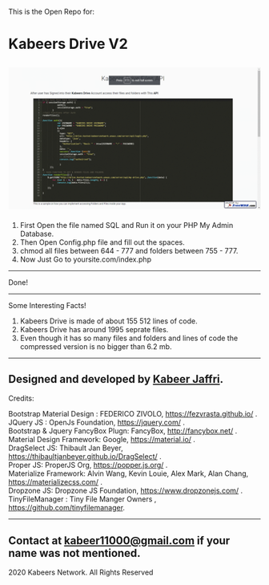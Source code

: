 This is the Open Repo for: 
# Kabeers Drive V2

<img src="screenshot.gif"><br/>
------------------------------------------
1) First Open the file named SQL and Run it on your PHP My Admin Database.
2) Then Open Config.php file and fill out the spaces.
3) chmod all files between 644 - 777 and folders between 755 - 777.
4) Now Just Go to yoursite.com/index.php
------------------------------------------
Done!




------------------------------------------
Some Interesting Facts!
1) Kabeers Drive is made of about 155 512 lines of code.
2) Kabeers Drive has around 1995 seprate files.
3) Even though it has so many files and folders and lines of code the compressed version is no bigger than 6.2 mb.


------------------------------------------
Designed and developed by <a href="https://github.com/kabeer11000">Kabeer Jaffri</a>.
------------------------------------------
Credits:

Bootstrap Material Design : FEDERICO ZIVOLO, https://fezvrasta.github.io/ .<br/>
JQuery JS : OpenJs Foundation, https://jquery.com/ .<br/>
Bootstrap & Jquery FancyBox Plugn: FancyBox, http://fancybox.net/ .<br/>
Material Design Framework: Google, https://material.io/ .<br/>
DragSelect JS: Thibault Jan Beyer, https://thibaultjanbeyer.github.io/DragSelect/ .<br/>
Proper JS: ProperJS Org, https://popper.js.org/ .<br/>
Materialize Framework: Alvin Wang, Kevin Louie, Alex Mark, Alan Chang, https://materializecss.com/ .<br/>
Dropzone JS: Dropzone JS Foundation, https://www.dropzonejs.com/ .<br/>
TinyFileManager : Tiny File Manger Owners , https://github.com/tinyfilemanager. <br/>

------------------------------------------
Contact at kabeer11000@gmail.com if your name was not mentioned.
------------------------------------------
2020  Kabeers Network. All Rights Reserved
